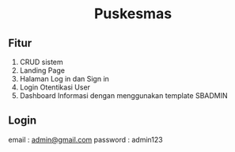 <h1 align="center">Puskesmas</h1>

## Fitur

1. CRUD sistem
2. Landing Page
3. Halaman Log in dan Sign in
4. Login Otentikasi User 
5. Dashboard Informasi dengan menggunakan template SBADMIN

## Login
email : admin@gmail.com
password : admin123
